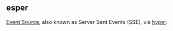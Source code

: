 ## esper

[Event Source](https://developer.mozilla.org/en-US/docs/Web/API/Server-sent_events/Using_server-sent_events), also known as Server Sent Events (SSE), via [hyper](https://github.com/hyperium/hyper).

